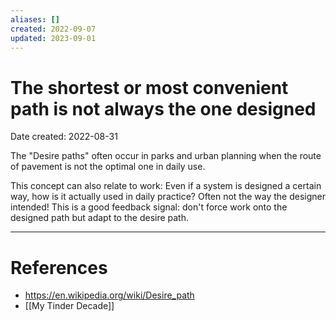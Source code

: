 ```yaml
---
aliases: []
created: 2022-09-07
updated: 2023-09-01
---
```


# The shortest or most convenient path is not always the one designed
Date created: 2022-08-31

The "Desire paths" often occur in parks and urban planning when the route of pavement is not the optimal one in daily use.

This concept can also relate to work: Even if a system is designed a certain way, how is it actually used in daily practice? Often not the way the designer intended! This is a good feedback signal: don't force work onto the designed path but adapt to the desire path. 

---
# References
* https://en.wikipedia.org/wiki/Desire_path
* [[My Tinder Decade]]